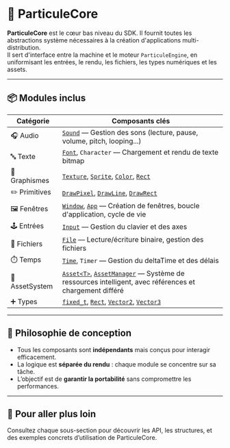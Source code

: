 # 🔧 ParticuleCore

**ParticuleCore** est le cœur bas niveau du SDK. Il fournit toutes les abstractions système nécessaires à la création d'applications multi-distribution.  
Il sert d'interface entre la machine et le moteur `ParticuleEngine`, en uniformisant les entrées, le rendu, les fichiers, les types numériques et les assets.

---

## 📦 Modules inclus

| Catégorie       | Composants clés                                                                                                                                 |
|-----------------|--------------------------------------------------------------------------------------------------------------------------------------------------|
| 🎧 Audio        | [`Sound`](core/audio/Sound.md) — Gestion des sons (lecture, pause, volume, pitch, looping...)                                                        |
| 🔤 Texte        | [`Font`](core/font/Font.md), `Character` — Chargement et rendu de texte bitmap                                                                       |
| 🎨 Graphismes   | [`Texture`](core/graphics/Texture.md), [`Sprite`](core/graphics/Sprite.md), [`Color`](core/graphics/Color.md), [`Rect`](core/types/Rect.md)                         |
| ✏️ Primitives   | [`DrawPixel`](core/graphics/Shapes.md), [`DrawLine`](core/graphics/Shapes.md), [`DrawRect`](core/graphics/Shapes.md)                          |
| 🖼️ Fenêtres     | [`Window`](core/system/Window.md), [`App`](core/system/App.md) — Création de fenêtres, boucle d'application, cycle de vie                                 |
| 🕹️ Entrées      | [`Input`](core/system/Input.md) — Gestion du clavier et des axes                                                                                     |
| 📁 Fichiers     | [`File`](core/system/File.md) — Lecture/écriture binaire, gestion des fichiers                                                                        |
| ⏱️ Temps        | [`Time`](core/system/Time.md), `Timer` — Gestion du deltaTime et des délais                                                                           |
| 🧠 AssetSystem  | [`Asset<T>`](core/system/AssetManager.md), [`AssetManager`](core/system/AssetManager.md) — Système de ressources intelligent, avec références et chargement différé |
| ➕ Types         | [`fixed_t`](core/types/Fixed.md), [`Rect`](core/types/Rect.md), [`Vector2`](core/types/Vector2.md), [`Vector3`](core/types/Vector3.md)                       |


---

## 🧠 Philosophie de conception

- Tous les composants sont **indépendants** mais conçus pour interagir efficacement.
- La logique est **séparée du rendu** : chaque module se concentre sur sa tâche.
- L’objectif est de **garantir la portabilité** sans compromettre les performances.

---

## 🔎 Pour aller plus loin

Consultez chaque sous-section pour découvrir les API, les structures, et des exemples concrets d’utilisation de ParticuleCore.